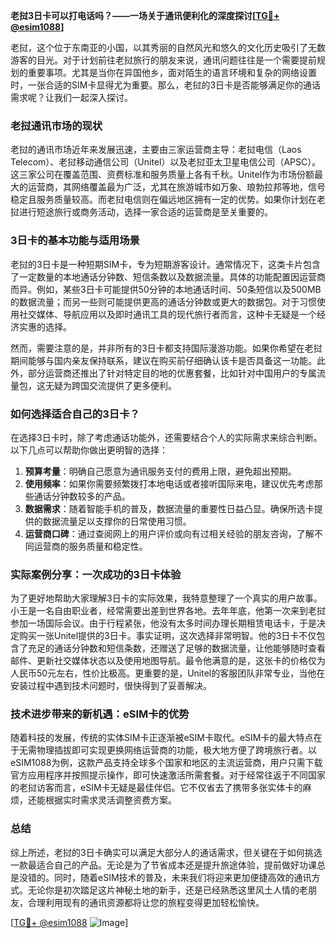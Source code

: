 **老挝3日卡可以打电话吗？——一场关于通讯便利化的深度探讨[[TG💪+ @esim1088](https://t.me/s/esim1088)]**

老挝，这个位于东南亚的小国，以其秀丽的自然风光和悠久的文化历史吸引了无数游客的目光。对于计划前往老挝旅行的朋友来说，通讯问题往往是一个需要提前规划的重要事项。尤其是当你在异国他乡，面对陌生的语言环境和复杂的网络设置时，一张合适的SIM卡显得尤为重要。那么，老挝的3日卡是否能够满足你的通话需求呢？让我们一起深入探讨。

### 老挝通讯市场的现状

老挝的通讯市场近年来发展迅速，主要由三家运营商主导：老挝电信（Laos Telecom）、老挝移动通信公司（Unitel）以及老挝亚太卫星电信公司（APSC）。这三家公司在覆盖范围、资费标准和服务质量上各有千秋。Unitel作为市场份额最大的运营商，其网络覆盖最为广泛，尤其在旅游城市如万象、琅勃拉邦等地，信号稳定且服务质量较高。而老挝电信则在偏远地区拥有一定的优势。如果你计划在老挝进行短途旅行或商务活动，选择一家合适的运营商是至关重要的。

### 3日卡的基本功能与适用场景

老挝的3日卡是一种短期SIM卡，专为短期游客设计。通常情况下，这类卡片包含了一定数量的本地通话分钟数、短信条数以及数据流量。具体的功能配置因运营商而异。例如，某些3日卡可能提供50分钟的本地通话时间、50条短信以及500MB的数据流量；而另一些则可能提供更高的通话分钟数或更大的数据包。对于习惯使用社交媒体、导航应用以及即时通讯工具的现代旅行者而言，这种卡无疑是一个经济实惠的选择。

然而，需要注意的是，并非所有的3日卡都支持国际漫游功能。如果你希望在老挝期间能够与国内亲友保持联系，建议在购买前仔细确认该卡是否具备这一功能。此外，部分运营商还推出了针对特定目的地的优惠套餐，比如针对中国用户的专属流量包，这无疑为跨国交流提供了更多便利。

### 如何选择适合自己的3日卡？

在选择3日卡时，除了考虑通话功能外，还需要结合个人的实际需求来综合判断。以下几点可以帮助你做出更明智的选择：

1. **预算考量**：明确自己愿意为通讯服务支付的费用上限，避免超出预期。
2. **使用频率**：如果你需要频繁拨打本地电话或者接听国际来电，建议优先考虑那些通话分钟数较多的产品。
3. **数据需求**：随着智能手机的普及，数据流量的重要性日益凸显。确保所选卡提供的数据流量足以支撑你的日常使用习惯。
4. **运营商口碑**：通过查阅网上的用户评价或向有过相关经验的朋友咨询，了解不同运营商的服务质量和稳定性。

### 实际案例分享：一次成功的3日卡体验

为了更好地帮助大家理解3日卡的实际效果，我特意整理了一个真实的用户故事。小王是一名自由职业者，经常需要出差到世界各地。去年年底，他第一次来到老挝参加一场国际会议。由于行程紧张，他没有太多时间办理长期租赁电话卡，于是决定购买一张Unitel提供的3日卡。事实证明，这次选择非常明智。他的3日卡不仅包含了充足的通话分钟数和短信条数，还赠送了足够的数据流量，让他能够随时查看邮件、更新社交媒体状态以及使用地图导航。最令他满意的是，这张卡的价格仅为人民币50元左右，性价比极高。更重要的是，Unitel的客服团队非常专业，当他在安装过程中遇到技术问题时，很快得到了妥善解决。

### 技术进步带来的新机遇：eSIM卡的优势

随着科技的发展，传统的实体SIM卡正逐渐被eSIM卡取代。eSIM卡的最大特点在于无需物理插拔即可实现更换网络运营商的功能，极大地方便了跨境旅行者。以eSIM1088为例，这款产品支持全球多个国家和地区的主流运营商，用户只需下载官方应用程序并按照提示操作，即可快速激活所需套餐。对于经常往返于不同国家的老挝访客而言，eSIM卡无疑是最佳伴侣。它不仅省去了携带多张实体卡的麻烦，还能根据实时需求灵活调整资费方案。

### 总结

综上所述，老挝的3日卡确实可以满足大部分人的通话需求，但关键在于如何挑选一款最适合自己的产品。无论是为了节省成本还是提升旅途体验，提前做好功课总是没错的。同时，随着eSIM技术的普及，未来我们将迎来更加便捷高效的通讯方式。无论你是初次踏足这片神秘土地的新手，还是已经熟悉这里风土人情的老朋友，合理利用现有的通讯资源都将让您的旅程变得更加轻松愉快。

[[TG💪+ @esim1088](https://t.me/s/esim1088) ![Image](https://i.postimg.cc/4NQfJmqS/Snipaste-2025-05-13-00-14-12.png)]